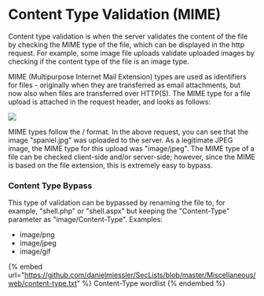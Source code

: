 # Content Type Validation (MIME)

Content type validation is when the server validates the content of the file by checking the MIME type of the file, which can be displayed in the http request. For example, some image file uploads validate uploaded images by checking if the content type of the file is an image type.

MIME (Multipurpose Internet Mail Extension) types are used as identifiers for files - originally when they are transferred as email attachments, but now also when files are transferred over HTTP(S). The MIME type for a file upload is attached in the request header, and looks as follows:

![](../../../.gitbook/assets/content\_type.png)

MIME types follow the / format. In the above request, you can see that the image "spaniel.jpg" was uploaded to the server. As a legitimate JPEG image, the MIME type for this upload was "image/jpeg". The MIME type of a file can be checked client-side and/or server-side; however, since the MIME is based on the file extension, this is extremely easy to bypass.

### Content Type Bypass

This type of validation can be bypassed by renaming the file to, for example, "shell.php" or "shell.aspx" but keeping the "Content-Type" parameter as "image/Content-Type". Examples:

* image/png
* image/jpeg
* image/gif

{% embed url="https://github.com/danielmiessler/SecLists/blob/master/Miscellaneous/web/content-type.txt" %}
Content-Type wordlist
{% endembed %}
